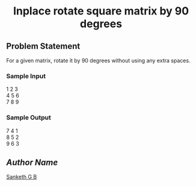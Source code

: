 <h1 align=center>Inplace rotate square matrix by 90 degrees</h1>

## Problem Statement
For a given matrix, rotate it by 90 degrees without using any extra spaces.

### Sample Input

1 2 3<br>
4 5 6<br>
7 8 9<br>

### Sample Output
7 4 1<br>
8 5 2<br>
9 6 3<br>

## *Author Name*
[Sanketh G B](https://github.com/SankethGB)
